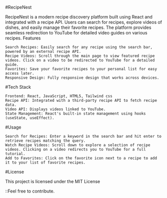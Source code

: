 #RecipeNest

RecipeNest is a modern recipe discovery platform built using React and integrated with a recipe API. Users can search for recipes, explore videos of dishes, and easily manage their favorite recipes. The platform provides seamless redirection to YouTube for detailed video guides on various recipes.
Features

    Search Recipes: Easily search for any recipe using the search bar, powered by an external recipe API.
    Recipe Videos: Scroll through the main page to view featured recipe videos. Click on a video to be redirected to YouTube for a detailed guide.
    Favorites: Save your favorite recipes to your personal list for easy access later.
    Responsive Design: Fully responsive design that works across devices.

#Tech Stack

    Frontend: React, JavaScript, HTML5, Tailwind css
    Recipe API: Integrated with a third-party recipe API to fetch recipe data.
    Video API: Displays videos linked to YouTube.
    State Management: React's built-in state management using hooks (useState, useEffect).

#Usage

    Search for Recipes: Enter a keyword in the search bar and hit enter to retrieve recipes matching the query.
    Watch Recipe Videos: Scroll down to explore a selection of recipe videos. Clicking on a video redirects you to YouTube for a full tutorial.
    Add to Favorites: Click on the favorite icon next to a recipe to add it to your list of favorite recipes.

#License

This project is licensed under the MIT License

::Feel free to contribute.
